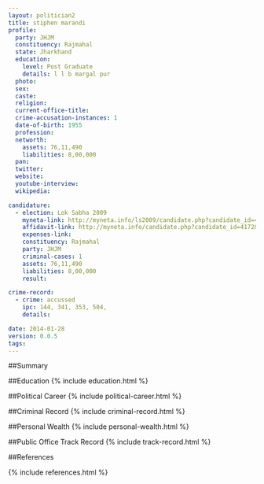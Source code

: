 ```yaml
---
layout: politician2
title: stiphen marandi
profile: 
  party: JHJM
  constituency: Rajmahal
  state: Jharkhand
  education: 
    level: Post Graduate
    details: l l b margal pur
  photo: 
  sex: 
  caste: 
  religion: 
  current-office-title: 
  crime-accusation-instances: 1
  date-of-birth: 1955
  profession: 
  networth: 
    assets: 76,11,490
    liabilities: 8,00,000
  pan: 
  twitter: 
  website: 
  youtube-interview: 
  wikipedia: 

candidature: 
  - election: Lok Sabha 2009
    myneta-link: http://myneta.info/ls2009/candidate.php?candidate_id=4172
    affidavit-link: http://myneta.info/candidate.php?candidate_id=4172&scan=original
    expenses-link: 
    constituency: Rajmahal 
    party: JHJM
    criminal-cases: 1
    assets: 76,11,490
    liabilities: 8,00,000
    result:  

crime-record: 
  - crime: accussed
    ipc: 144, 341, 353, 504,
    details:  

date: 2014-01-28
version: 0.0.5
tags: 
---
```

##Summary


##Education
{% include education.html %}


##Political Career
{% include political-career.html %}


##Criminal Record
{% include criminal-record.html %}


##Personal Wealth
{% include personal-wealth.html %}


##Public Office Track Record
{% include track-record.html %}


##References


{% include references.html %}